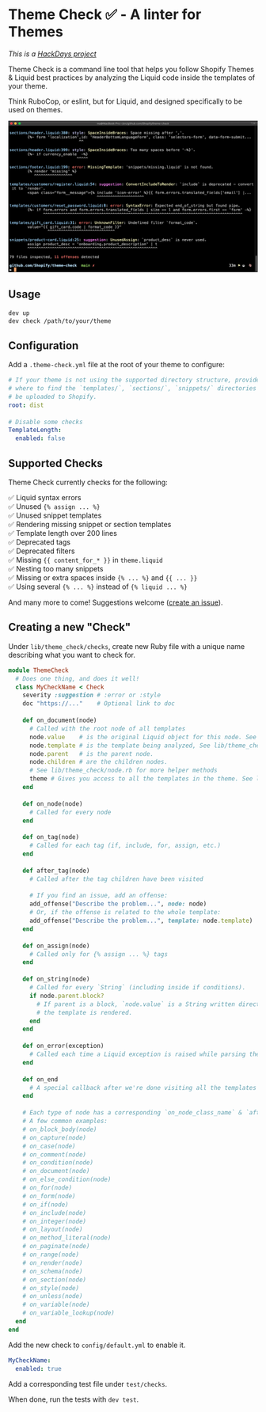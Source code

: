 # Theme Check ✅ - A linter for Themes

_This is a [HackDays project](https://hackdays.shopify.io/projects/13720)_

Theme Check is a command line tool that helps you follow Shopify Themes & Liquid best practices by analyzing the Liquid code inside the templates of your theme.

Think RuboCop, or eslint, but for Liquid, and designed specifically to be used on themes.

![](docs/preview.png)

## Usage

```
dev up
dev check /path/to/your/theme
```

## Configuration

Add a `.theme-check.yml` file at the root of your theme to configure:

```yaml
# If your theme is not using the supported directory structure, provide the root path
# where to find the `templates/`, `sections/`, `snippets/` directories as they would
# be uploaded to Shopify.
root: dist

# Disable some checks
TemplateLength:
  enabled: false
```

## Supported Checks

Theme Check currently checks for the following:

✅ Liquid syntax errors  
✅ Unused `{% assign ... %}`  
✅ Unused snippet templates  
✅ Rendering missing snippet or section templates  
✅ Template length over 200 lines  
✅ Deprecated tags  
✅ Deprecated filters  
✅ Missing `{{ content_for_* }}` in `theme.liquid`  
✅ Nesting too many snippets  
✅ Missing or extra spaces inside `{% ... %}` and `{{ ... }}`  
✅ Using several `{% ... %}` instead of `{% liquid ... %}`  

And many more to come! Suggestions welcome ([create an issue](https://github.com/Shopify/theme-check/issues)).

## Creating a new "Check"

Under `lib/theme_check/checks`, create new Ruby file with a unique name describing what you want to check for.

```ruby
module ThemeCheck
  # Does one thing, and does it well!
  class MyCheckName < Check
    severity :suggestion # :error or :style
    doc "https://..."    # Optional link to doc

    def on_document(node)
      # Called with the root node of all templates
      node.value    # is the original Liquid object for this node. See Liquid source code for details.
      node.template # is the template being analyzed, See lib/theme_check/template.rb.
      node.parent   # is the parent node.
      node.children # are the children nodes.
      # See lib/theme_check/node.rb for more helper methods
      theme # Gives you access to all the templates in the theme. See lib/theme_check/theme.rb.
    end

    def on_node(node)
      # Called for every node
    end

    def on_tag(node)
      # Called for each tag (if, include, for, assign, etc.)
    end

    def after_tag(node)
      # Called after the tag children have been visited
      
      # If you find an issue, add an offense:
      add_offense("Describe the problem...", node: node)
      # Or, if the offense is related to the whole template:
      add_offense("Describe the problem...", template: node.template)
    end

    def on_assign(node)
      # Called only for {% assign ... %} tags
    end

    def on_string(node)
      # Called for every `String` (including inside if conditions).
      if node.parent.block?
        # If parent is a block, `node.value` is a String written directly to the output when
        # the template is rendered.
      end
    end

    def on_error(exception)
      # Called each time a Liquid exception is raised while parsing the template
    end

    def on_end
      # A special callback after we're done visiting all the templates
    end

    # Each type of node has a corresponding `on_node_class_name` & `after_node_class_name`
    # A few common examples:
    # on_block_body(node)
    # on_capture(node)
    # on_case(node)
    # on_comment(node)
    # on_condition(node)
    # on_document(node)
    # on_else_condition(node)
    # on_for(node)
    # on_form(node)
    # on_if(node)
    # on_include(node)
    # on_integer(node)
    # on_layout(node)
    # on_method_literal(node)
    # on_paginate(node)
    # on_range(node)
    # on_render(node)
    # on_schema(node)
    # on_section(node)
    # on_style(node)
    # on_unless(node)
    # on_variable(node)
    # on_variable_lookup(node)
  end
end
```

Add the new check to `config/default.yml` to enable it.

```yaml
MyCheckName:
  enabled: true
```

Add a corresponding test file under `test/checks`.

When done, run the tests with `dev test`.
